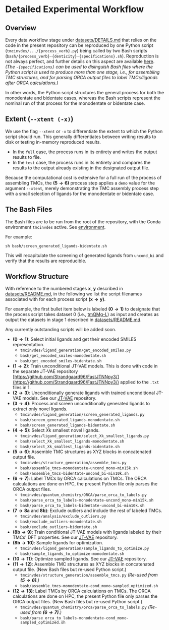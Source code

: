 # Detailed Experimental Workflow

## Overview

Every data workflow stage under [datasets/DETAILS.md](datasets/DETAILS.md) that relies on the code in the present repository can be reproduced by one Python script (`tmcinvdes/.../{process_verb}.py`) being called by two Bash scripts (`bash/{process_verb}-{denticity}-{specifications}.sh`). Reproduction is not always perfect, and further details on this aspect are available [here](REPRODUCIBILITY.md). *(The `-{specifications}` can be used to disinguish Bash files where the Python script is used to produce more than one stage, i.e., for assembling TMC structures, and for parsing ORCA output files to label TMCs/ligands after ORCA calculations.)*

In other words, the Python script structures the general process for both the monodentate and bidentate cases, whereas the Bash scripts represent the nominal run of that process for the monodentate or bidentate case.

## Extent (`--xtent (-x)`)

We use the flag `--xtent` or `-x` to differentiate the extent to which the Python script should run. This generally differentiates between writing results to disk or testing in-memory reproduced results.
 - In the `full` case, the process runs in its entirety and writes the output results to file.
 - In the `test` case, the process runs in its entirety and compares the results to the output already existing in the designated output file.

Because the computational cost is extensive for a full run of the process of assembling TMCs, the $\mathbf{(5 \rightarrow 6)}$ process step applies a `demo` value for the argument `--xtent`, merely demonstrating the TMC assembly process step with a small selection of ligands for the monodentate or bidentate case.

## The Bash Files

The Bash files are to be run from the root of the repository, with the Conda environment `tmcinvdes` active. See [environment](environment/README.md).

For example:
```
sh bash/screen_generated_ligands-bidentate.sh
```

This will recapitulate the screening of generated ligands from `uncond_bi` and verify that the results are reproducible.


## Workflow Structure

With reference to the numbered stages $\mathbf{x}$, $\mathbf{y}$ described in [datasets/README.md](datasets/README.md), in the following we list the script filenames associated with for each process script $\mathbf{(x \rightarrow y)}$.

For example, the first bullet item below is labeled $\mathbf{(0 \rightarrow 1)}$ to designate that the process script takes dataset 0 (i.e., [tmQMg-L](https://github.com/hkneiding/tmQMg-L/)) as input and creates as output the datasets in stage 1 described in [datasets/README.md](datasets/README.md).

Any currently outstanding scripts will be added soon.

 - $\mathbf{(0 \rightarrow 1)}$: Select initial ligands and get their encoded SMILES representation.
     - `tmcinvdes/ligand_generation/get_encoded_smiles.py`
     - `bash/get_encoded_smiles-monodentate.sh`
     - `bash/get_encoded_smiles-bidentate.sh`
 - $\mathbf{(1 \rightarrow 2)}$: Train unconditional JT-VAE models. This is done with code in the separate JT-VAE repository [https://github.com/Strandgaard96/FastJTNNpy3/](https://github.com/Strandgaard96/FastJTNNpy3/) applied to the `.txt` files in $1$.
 - $\mathbf{(2 \rightarrow 3)}$: Unconditionally generate ligands with trained unconditional JT-VAE models. See our [JT-VAE](https://github.com/Strandgaard96/FastJTNNpy3/) repository.
 - $\mathbf{(3 \rightarrow 4)}$: Process and screen unconditionally generated ligands to extract only novel ligands.
     - `tmcinvdes/ligand_generation/screen_generated_ligands.py`
     - `bash/screen_generated_ligands-monodentate.sh`
     - `bash/screen_generated_ligands-bidentate.sh`
 - $\mathbf{(4 \rightarrow 5)}$: Select $X\mathrm{k}$  smallest novel ligands.
     - `tmcinvdes/ligand_generation/select_Xk_smallest_ligands.py`
     - `bash/select_Xk_smallest_ligands-monodentate.sh`
     - `bash/select_Xk_smallest_ligands-bidentate.sh`
 - $\mathbf{(5 \rightarrow 6)}$: Assemble TMC structures as XYZ blocks in concatenated output file.
     - `tmcinvdes/structure_generation/assemble_tmcs.py`
     - `bash/assemble_tmcs-monodentate-uncond_mono-min15k.sh`
     - `bash/assemble_tmcs-bidentate-uncond_bi-min10k.sh`
 - $\mathbf{(6 \rightarrow 7)}$: Label TMCs by ORCA calculations on TMCs. The ORCA calculations are done on HPC, the present Python file only parses the ORCA output files.
     - `tmcinvdes/quantum_chemistry/ORCA/parse_orca_to_labels.py`
     - `bash/parse_orca_to_labels-monodentate-uncond_mono-min15k.sh`
     - `bash/parse_orca_to_labels-bidentate-uncond_bi-min10k.sh`
 - $\mathbf{(7 \rightarrow 8a \text{ and } 8b)}$: Exclude outliers and include the rest of labeled TMCs.
     - `tmcinvdes/analysis/exclude_outliers.py`
     - `bash/exclude_outliers-monodentate.sh`
     - `bash/exclude_outliers-bidentate.sh`
 - $\mathbf{(8b \rightarrow 9)}$: Train conditional JT-VAE models with ligands labeled by their TMCs' DFT properties. See our [JT-VAE](https://github.com/Strandgaard96/FastJTNNpy3/) repository.
 - $\mathbf{(8b \rightarrow 10)}$: Sample ligands for optimization.
     - `tmcinvdes/ligand_generation/sample_ligands_to_optimize.py`
     - `bash/sample_ligands_to_optimize-monodentate.sh`
 - $\mathbf{(10 \rightarrow 11)}$: Optimize sampled ligands. See our [JT-VAE](https://github.com/Strandgaard96/FastJTNNpy3/) repository.
 - $\mathbf{(11 \rightarrow 12)}$: Assemble TMC structures as XYZ blocks in concatenated output file. (New Bash files but re-used Python script.)
     - `tmcinvdes/structure_generation/assemble_tmcs.py` *(Re-used from $\mathbf{(5 \rightarrow 6)}$.)*
     - `bash/assemble_tmcs-monodentate-cond_mono-sampled_optimized.sh`
 - $\mathbf{(12 \rightarrow 13)}$: Label TMCs by ORCA calculations on TMCs. The ORCA calculations are done on HPC, the present Python file only parses the ORCA output files. (New Bash files but re-used Python script.)
     - `tmcinvdes/quantum_chemistry/orca/parse_orca_to_labels.py` *(Re-used from $\mathbf{(6 \rightarrow 7)}$.)*
     - `bash/parse_orca_to_labels-monodentate-cond_mono-sampled_optimized.sh`

